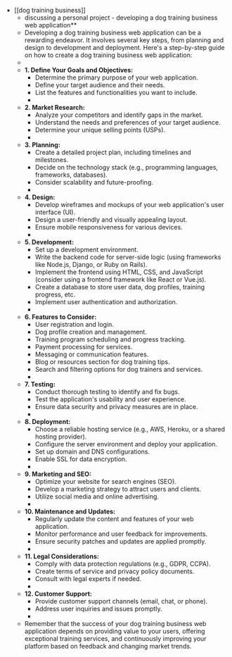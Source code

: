 - [[dog training business]]
	- discussing a personal project - developing a dog training business web application**
	- Developing a dog training business web application can be a rewarding endeavor. It involves several key steps, from planning and design to development and deployment. Here's a step-by-step guide on how to create a dog training business web application:
	-
	- **1. Define Your Goals and Objectives:**
		- Determine the primary purpose of your web application.
		- Define your target audience and their needs.
		- List the features and functionalities you want to include.
		-
	- **2. Market Research:**
		- Analyze your competitors and identify gaps in the market.
		- Understand the needs and preferences of your target audience.
		- Determine your unique selling points (USPs).
		-
	- **3. Planning:**
		- Create a detailed project plan, including timelines and milestones.
		- Decide on the technology stack (e.g., programming languages, frameworks, databases).
		- Consider scalability and future-proofing.
		-
	- **4. Design:**
		- Develop wireframes and mockups of your web application's user interface (UI).
		- Design a user-friendly and visually appealing layout.
		- Ensure mobile responsiveness for various devices.
		-
	- **5. Development:**
		- Set up a development environment.
		- Write the backend code for server-side logic (using frameworks like Node.js, Django, or Ruby on Rails).
		- Implement the frontend using HTML, CSS, and JavaScript (consider using a frontend framework like React or Vue.js).
		- Create a database to store user data, dog profiles, training progress, etc.
		- Implement user authentication and authorization.
		-
	- **6. Features to Consider:**
		- User registration and login.
		- Dog profile creation and management.
		- Training program scheduling and progress tracking.
		- Payment processing for services.
		- Messaging or communication features.
		- Blog or resources section for dog training tips.
		- Search and filtering options for dog trainers and services.
		-
	- **7. Testing:**
		- Conduct thorough testing to identify and fix bugs.
		- Test the application's usability and user experience.
		- Ensure data security and privacy measures are in place.
		-
	- **8. Deployment:**
		- Choose a reliable hosting service (e.g., AWS, Heroku, or a shared hosting provider).
		- Configure the server environment and deploy your application.
		- Set up domain and DNS configurations.
		- Enable SSL for data encryption.
		-
	- **9. Marketing and SEO:**
		- Optimize your website for search engines (SEO).
		- Develop a marketing strategy to attract users and clients.
		- Utilize social media and online advertising.
		-
	- **10. Maintenance and Updates:**
		- Regularly update the content and features of your web application.
		- Monitor performance and user feedback for improvements.
		- Ensure security patches and updates are applied promptly.
		-
	- **11. Legal Considerations:**
		- Comply with data protection regulations (e.g., GDPR, CCPA).
		- Create terms of service and privacy policy documents.
		- Consult with legal experts if needed.
		-
	- **12. Customer Support:**
		- Provide customer support channels (email, chat, or phone).
		- Address user inquiries and issues promptly.
		-
	- Remember that the success of your dog training business web application depends on providing value to your users, offering exceptional training services, and continuously improving your platform based on feedback and changing market trends.